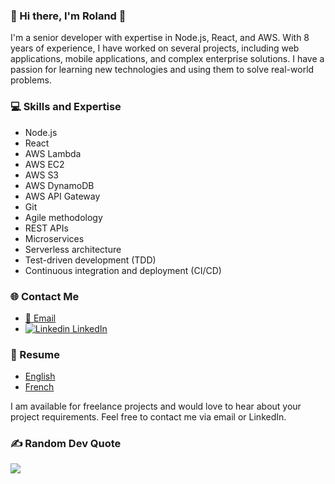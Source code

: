 ### 💫 Hi there, I'm Roland 👋
I'm a senior developer with expertise in Node.js, React, and AWS. With 8 years of experience, I have worked on several projects, including web applications, mobile applications, and complex enterprise solutions. I have a passion for learning new technologies and using them to solve real-world problems.

### 💻 Skills and Expertise
- Node.js
- React
- AWS Lambda
- AWS EC2
- AWS S3
- AWS DynamoDB
- AWS API Gateway
- Git
- Agile methodology
- REST APIs
- Microservices
- Serverless architecture
- Test-driven development (TDD)
- Continuous integration and deployment (CI/CD)

<!--
### Recent Projects
- [Project Name](https://github.com/Roland29/projectA) - A web application built using Node.js and React, deployed on AWS using AWS Amplify.
- [Project Name](https://github.com/Roland29/projectB) - A mobile application built using React Native, deployed on AWS using AWS Lambda and AWS API Gateway.
- [Project Name](https://github.com/Roland29/projectC) - A serverless chatbot built using Node.js and AWS Lambda, integrated with AWS DynamoDB and AWS API Gateway.
-->
### 🌐 Contact Me
- [📧 Email](mailto:roland.paire@gmx.fr)
- [![Linkedin](https://i.stack.imgur.com/gVE0j.png) LinkedIn](https://www.linkedin.com/in/roland-paire)

### 📝 Resume
- [English](https://github.com/Roland29/Roland29/blob/main/resume/out/englishResume.pdf)
- [French](https://github.com/Roland29/Roland29/blob/main/resume/out/frenchResume.pdf)

I am available for freelance projects and would love to hear about your project requirements. Feel free to contact me via email or LinkedIn.

### ✍️ Random Dev Quote
![](https://quotes-github-readme.vercel.app/api?type=horizontal&theme=radical)
